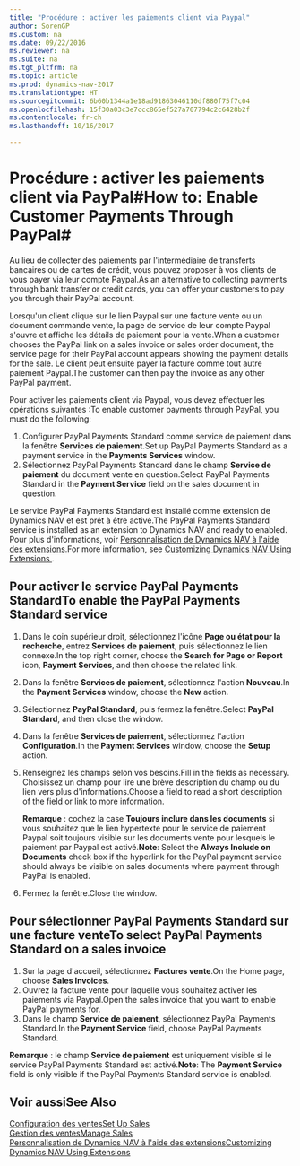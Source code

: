 ```yaml
---
title: "Procédure : activer les paiements client via Paypal"
author: SorenGP
ms.custom: na
ms.date: 09/22/2016
ms.reviewer: na
ms.suite: na
ms.tgt_pltfrm: na
ms.topic: article
ms.prod: dynamics-nav-2017
ms.translationtype: HT
ms.sourcegitcommit: 6b60b1344a1e18ad91863046110df880f75f7c04
ms.openlocfilehash: 15f30a03c3e7ccc865ef527a707794c2c6428b2f
ms.contentlocale: fr-ch
ms.lasthandoff: 10/16/2017

---
```


# <a name="how-to-enable-customer-payments-through-paypal"></a><span data-ttu-id="719b1-102">Procédure : activer les paiements client via PayPal#</span><span class="sxs-lookup"><span data-stu-id="719b1-102">How to: Enable Customer Payments Through PayPal#</span></span>
<span data-ttu-id="719b1-103">Au lieu de collecter des paiements par l'intermédiaire de transferts bancaires ou de cartes de crédit, vous pouvez proposer à vos clients de vous payer via leur compte Paypal.</span><span class="sxs-lookup"><span data-stu-id="719b1-103">As an alternative to collecting payments through bank transfer or credit cards, you can offer your customers to pay you through their PayPal account.</span></span>

<span data-ttu-id="719b1-104">Lorsqu'un client clique sur le lien Paypal sur une facture vente ou un document commande vente, la page de service de leur compte Paypal s'ouvre et affiche les détails de paiement pour la vente.</span><span class="sxs-lookup"><span data-stu-id="719b1-104">When a customer chooses the PayPal link on a sales invoice or sales order document, the service page for their PayPal account appears showing the payment details for the sale.</span></span> <span data-ttu-id="719b1-105">Le client peut ensuite payer la facture comme tout autre paiement Paypal.</span><span class="sxs-lookup"><span data-stu-id="719b1-105">The customer can then pay the invoice as any other PayPal payment.</span></span>

<span data-ttu-id="719b1-106">Pour activer les paiements client via Paypal, vous devez effectuer les opérations suivantes :</span><span class="sxs-lookup"><span data-stu-id="719b1-106">To enable customer payments through PayPal, you must do the following:</span></span>

1. <span data-ttu-id="719b1-107">Configurer PayPal Payments Standard comme service de paiement dans la fenêtre **Services de paiement**.</span><span class="sxs-lookup"><span data-stu-id="719b1-107">Set up PayPal Payments Standard as a payment service in the **Payments Services** window.</span></span>
2. <span data-ttu-id="719b1-108">Sélectionnez PayPal Payments Standard dans le champ **Service de paiement** du document vente en question.</span><span class="sxs-lookup"><span data-stu-id="719b1-108">Select PayPal Payments Standard in the **Payment Service** field on the sales document in question.</span></span>

<span data-ttu-id="719b1-109">Le service PayPal Payments Standard est installé comme extension de Dynamics NAV et est prêt à être activé.</span><span class="sxs-lookup"><span data-stu-id="719b1-109">The PayPal Payments Standard service is installed as an extension to Dynamics NAV and ready to enabled.</span></span> <span data-ttu-id="719b1-110">Pour plus d'informations, voir [Personnalisation de Dynamics NAV à l'aide des extensions](ui-extensions.md).</span><span class="sxs-lookup"><span data-stu-id="719b1-110">For more information, see [Customizing Dynamics NAV Using Extensions ](ui-extensions.md).</span></span>

## <a name="to-enable-the-paypal-payments-standard-service"></a><span data-ttu-id="719b1-111">Pour activer le service PayPal Payments Standard</span><span class="sxs-lookup"><span data-stu-id="719b1-111">To enable the PayPal Payments Standard service</span></span>
1. <span data-ttu-id="719b1-112">Dans le coin supérieur droit, sélectionnez l'icône **Page ou état pour la recherche**, entrez **Services de paiement**, puis sélectionnez le lien connexe.</span><span class="sxs-lookup"><span data-stu-id="719b1-112">In the top right corner, choose the **Search for Page or Report** icon, **Payment Services**, and then choose the related link.</span></span>  
2. <span data-ttu-id="719b1-113">Dans la fenêtre **Services de paiement**, sélectionnez l'action **Nouveau**.</span><span class="sxs-lookup"><span data-stu-id="719b1-113">In the **Payment Services** window, choose the **New** action.</span></span>
3. <span data-ttu-id="719b1-114">Sélectionnez **PayPal Standard**, puis fermez la fenêtre.</span><span class="sxs-lookup"><span data-stu-id="719b1-114">Select **PayPal Standard**, and then close the window.</span></span>
4. <span data-ttu-id="719b1-115">Dans la fenêtre **Services de paiement**, sélectionnez l'action **Configuration**.</span><span class="sxs-lookup"><span data-stu-id="719b1-115">In the **Payment Services** window, choose the **Setup** action.</span></span>
5. <span data-ttu-id="719b1-116">Renseignez les champs selon vos besoins.</span><span class="sxs-lookup"><span data-stu-id="719b1-116">Fill in the fields as necessary.</span></span> <span data-ttu-id="719b1-117">Choisissez un champ pour lire une brève description du champ ou du lien vers plus d'informations.</span><span class="sxs-lookup"><span data-stu-id="719b1-117">Choose a field to read a short description of the field or link to more information.</span></span>

    <span data-ttu-id="719b1-118">**Remarque** : cochez la case **Toujours inclure dans les documents** si vous souhaitez que le lien hypertexte pour le service de paiement Paypal soit toujours visible sur les documents vente pour lesquels le paiement par Paypal est activé.</span><span class="sxs-lookup"><span data-stu-id="719b1-118">**Note**: Select the **Always Include on Documents** check box if the hyperlink for the PayPal payment service should always be visible on sales documents where payment through PayPal is enabled.</span></span>

6. <span data-ttu-id="719b1-119">Fermez la fenêtre.</span><span class="sxs-lookup"><span data-stu-id="719b1-119">Close the window.</span></span>

## <a name="to-select-paypal-payments-standard-on-a-sales-invoice"></a><span data-ttu-id="719b1-120">Pour sélectionner PayPal Payments Standard sur une facture vente</span><span class="sxs-lookup"><span data-stu-id="719b1-120">To select PayPal Payments Standard on a sales invoice</span></span>
1. <span data-ttu-id="719b1-121">Sur la page d'accueil, sélectionnez **Factures vente**.</span><span class="sxs-lookup"><span data-stu-id="719b1-121">On the Home page, choose **Sales Invoices**.</span></span>
2. <span data-ttu-id="719b1-122">Ouvrez la facture vente pour laquelle vous souhaitez activer les paiements via Paypal.</span><span class="sxs-lookup"><span data-stu-id="719b1-122">Open the sales invoice that you want to enable PayPal payments for.</span></span>
3. <span data-ttu-id="719b1-123">Dans le champ **Service de paiement**, sélectionnez PayPal Payments Standard.</span><span class="sxs-lookup"><span data-stu-id="719b1-123">In the **Payment Service** field, choose PayPal Payments Standard.</span></span>

<span data-ttu-id="719b1-124">**Remarque** : le champ **Service de paiement** est uniquement visible si le service PayPal Payments Standard est activé.</span><span class="sxs-lookup"><span data-stu-id="719b1-124">**Note**: The **Payment Service** field is only visible if the PayPal Payments Standard service is enabled.</span></span>   

## <a name="see-also"></a><span data-ttu-id="719b1-125">Voir aussi</span><span class="sxs-lookup"><span data-stu-id="719b1-125">See Also</span></span>  
[<span data-ttu-id="719b1-126">Configuration des ventes</span><span class="sxs-lookup"><span data-stu-id="719b1-126">Set Up Sales</span></span>](sales-setup-sales.md)  
[<span data-ttu-id="719b1-127">Gestion des ventes</span><span class="sxs-lookup"><span data-stu-id="719b1-127">Manage Sales</span></span>](sales-manage-sales.md)  
[<span data-ttu-id="719b1-128">Personnalisation de Dynamics NAV à l'aide des extensions</span><span class="sxs-lookup"><span data-stu-id="719b1-128">Customizing Dynamics NAV Using Extensions</span></span>](ui-extensions.md)

